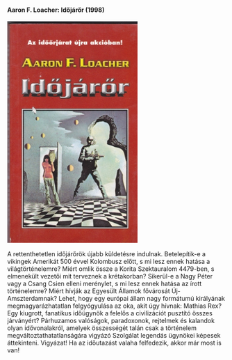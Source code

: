 #### <a name="id_999">Aaron F. Loacher: Időjárőr (1998)</a>
<img src="https://github.com/BercziSandor/calibre_lib/raw/main/Aaron%20F.%20Loacher/Idojaror%20%28999%29/cover.jpg" alt="cover" width="300"/>

<div>
<p>A rettenthetetlen időjárőrök újabb küldetésre indulnak. Betelepítik-e a vikingek Amerikát 500 évvel Kolombusz előtt, s mi lesz ennek hatása a világtörténelemre? Miért omlik össze a Korita Szektauralom 4479-ben, s elmenekült vezetői mit terveznek a krétakorban? Sikerül-e a Nagy Péter vagy a Csang Csien elleni merénylet, s mi lesz ennek hatása az írott történelemre? Miért hívják az Egyesült Államok fővárosát Új-Amszterdamnak? Lehet, hogy egy európai állam nagy formátumú királyának megmagyarázhatatlan felgyógyulása az oka, akit úgy hívnak: Mathias Rex? Egy kiugrott, fanatikus időügynök a felelős a civilizációt pusztító összes járványért? Párhuzamos valóságok, paradoxonok, rejtelmek és kalandok olyan idővonalakról, amelyek összességét talán csak a történelem megváltoztathatatlanságára vigyázó Szolgálat legendás ügynökei képesek áttekinteni. Vigyázat! Ha az időutazást valaha felfedezik, akkor már most is van!</p></div>

